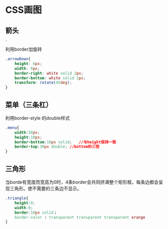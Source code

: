 # CSS画图

## 箭头

<img src="https://gimg2.baidu.com/image_search/src=http%3A%2F%2Fku.90sjimg.com%2Felement_pic%2F01%2F59%2F64%2F90574866d3b4cb3.jpg&refer=http%3A%2F%2Fku.90sjimg.com&app=2002&size=f9999,10000&q=a80&n=0&g=0n&fmt=jpeg?sec=1639532906&t=49a0c52d77056e90425ebae7185f8ef8" alt="arr" style="zoom:15%;" />

利用border加旋转

```css
.arrowDown{
    height: 6px;
    width: 6px;
    border-right: white solid 2px;
    border-bottom: white solid 2px;
    transform: rotate(45deg);
}
```



## 菜单（三条杠）

利用border-style 的double样式

```css
.menu{
    width:50px;
    height:10px;
    border-bottom:10px solid; 	//与height保持一致
    border-top:30px double; //bottom的三倍
}
```



## 三角形

当borde有宽度而宽高为0时，4条border会共同挤满整个矩形框，每条边都会呈现三角形。使不需要的三条边不显示。

```css
.triangle{
    height:0;
    width:0;
    border:10px solid；
    border-color : transparent transparent transparent orange 
}
```

